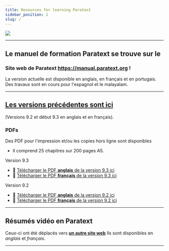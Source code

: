 ```yaml
---
title: Resources for learning Paratext 
sidebar_position: 1
slug: /
---
```


![](pathname:///img/cropped-PT9-web-banner.png)  

----

## Le manuel de formation Paratext se trouve sur le 
### **Site web de Paratext** https://manual.paratext.org ! 
La version actuelle est disponible en anglais, en français et en portugais. 
Des travaux sont en cours pour l'espagnol et le malayalam. 

---

## [Les versions précédentes sont ici](Training-Manual/00-Overview.md) 
(Versions 9.2 et début 9.3 en anglais et en français).


### PDFs 
Des PDF pour l'impression et/ou les copies hors ligne sont disponibles
  - Il comprend 25 chapitres sur 200 pages A5.

Version 9.3
- :book: [Télécharger le PDF **anglais** de la version 9.3 ici](pathname:///img/Ptx-man-fr-9.3.pdf)  
- :book: [Télécharger le PDF **français** de la version 9.3 ici](pathname:///img/Ptx-man-fr-9.3.pdf)  
  
Version 9.2
- :book: [Télécharger le PDF **anglais** de la version 9.2 ici](pathname:///img/Ptx-man-en-9.2.pdf)  
- :book: [Télécharger le PDF **français** de la version 9.2 ici](pathname:///img/Ptx-man-fr-9.2.pdf)  
  
---

## Résumés vidéo en Paratext
Ceux-ci ont été déplacés vers [**un autre site web**](https://jennibeadle.github.io/paratext-vidsum/) Ils sont disponibles en *anglais* et *français*.

---
 

